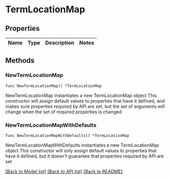 # TermLocationMap

## Properties

Name | Type | Description | Notes
------------ | ------------- | ------------- | -------------

## Methods

### NewTermLocationMap

`func NewTermLocationMap() *TermLocationMap`

NewTermLocationMap instantiates a new TermLocationMap object
This constructor will assign default values to properties that have it defined,
and makes sure properties required by API are set, but the set of arguments
will change when the set of required properties is changed

### NewTermLocationMapWithDefaults

`func NewTermLocationMapWithDefaults() *TermLocationMap`

NewTermLocationMapWithDefaults instantiates a new TermLocationMap object
This constructor will only assign default values to properties that have it defined,
but it doesn't guarantee that properties required by API are set


[[Back to Model list]](../README.md#documentation-for-models) [[Back to API list]](../README.md#documentation-for-api-endpoints) [[Back to README]](../README.md)


